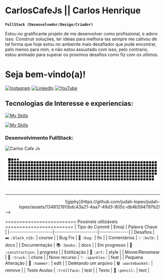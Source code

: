 # CarlosCafeJs || Carlos Henrique 
**`FullStack (Desenvolvedor/Design/Criador)`**

Estou no gratificante projeto de me desenvolver como profissional, e adoro isso. Construir soluções, ter ideias para melhora-las sempre me cativou de tal forma que hoje estou no ambeinte mais desafiador que pude encontrar, pelo menos para mim, e não estou assustado com isso, pelo contrario, estou animado para superar os proximos desafios como fiz com os ultimos. 

# Seja bem-vindo(a)!

[![Instagram](https://img.shields.io/badge/Instagram-E4405F?style=for-the-badge&logo=instagram&logoColor=white)](https://www.instagram.com/carloscafe.js/)
[![LinkedIn](https://img.shields.io/badge/LinkedIn-0077B5?style=for-the-badge&logo=linkedin&logoColor=white)](https://www.linkedin.com/in/carlos-henrique-26518416b/)
[![YouTube](https://img.shields.io/badge/YouTube-FF0000?style=for-the-badge&logo=youtube&logoColor=white)](https://www.youtube.com/channel/UCkxtNviGX3Ht13vjQ8r76uQ)

## Tecnologias de Interesse e experiencias: 
[![My Skills](https://skillicons.dev/icons?i=mysql,java,kotlin,nodejs,express,ts,angula&theme=light)](https://skillicons.dev)

[![My Skills](https://skillicons.dev/icons?i=js,jquery,nodejs,nextjs,figma,html,css,angula&theme=light)](https://skillicons.dev)

### Desenvolvimento FullStack:


![Carlos Cafe Js](https://github-readme-stats.vercel.app/api/top-langs/?username=CarlosCafeJs&theme=dracula)

<picture>
  <source media="(prefers-color-scheme: dark)" srcset="https://raw.githubusercontent.com/judah-lopes/judah-lopes/output/github-contribution-grid-snake-dark.svg">
  <source media="(prefers-color-scheme: light)" srcset="https://raw.githubusercontent.com/judah-lopes/judah-lopes/output/github-contribution-grid-snake-dark.svg">
  <img alt="github contribution grid snake animation" src="https://raw.githubusercontent.com/judah-lopes/judah-lopes/output/github-contribution-grid-snake.svg">
</picture>

<br>
  <hr>


 <div align="right"> 
  ![giphy](https://github.com/judah-lopes/judah-lopes/assets/134812191/bdc43a21-4aa7-49d3-805c-db4b594797b2)
  </div> -->

========================= Possíveis utilizáveis ========================
   | Tipo do Commit       | Emoji                | Palavra Chave | 
   |----------------------|----------------------|---------------|
   | Desafios             | ✒️ `:black_nib:`    | course        |
   | Bug Fix              | 🐛 `:bug:`          | fix           |
   | Comentários          | 💡 `:bulb:`         | docs          |
   | Documentação         | 📚 `:books:`        | docs          |
   | Em progresso         | 🚧 `:construction:` | progress      |
   | Estilização          | 🎨 `:art:`          | style         |
   | Mover/Renomear       | 🚚 `:truck:`        | chore         |
   | Novo recurso         | ✨ `:sparkles:`     | feat          |
   | Pequena Alteração    | 🔨 `:hammer:`       | edit          |
   | Deletando um arquivo | 🗑️ `:wastebasket:`  | remove        |
   | Teste Avulso         |  `:trollface:`      | test          |
   | Texto                | 📝 `:pencil:`       | text          |


